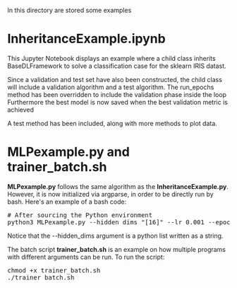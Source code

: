 In this directory are stored some examples

# InheritanceExample.ipynb
This Jupyter Notebook displays an example where a child class inherits BaseDLFramework to solve a classification case for the sklearn IRIS datast.

Since a validation and test set have also been constructed, the child class will include a validation algorithm and a test algorithm. The run_epochs method has been overridden to include the validation phase inside the loop
Furthermore the best model is now saved when the best validation metric is achieved

A test method has been included, along with more methods to plot data.

# MLPexample.py and trainer_batch.sh
**MLPexample.py** follows the same algorithm as the **InheritanceExample.py**. However, it is now initialized via argparse, in order to be directly run by bash.
Here's an example of a bash code:

<pre># After sourcing the Python environment
python3 MLPexample.py --hidden_dims "[16]" --lr 0.001 --epoch_max 20" </pre>

Notice that the --hidden_dims argument is a python list written as a string.

The batch script **trainer_batch.sh** is an example on how multiple programs with different arguments can be run. To run the script:

<pre>chmod +x trainer_batch.sh
./trainer_batch.sh </pre>

